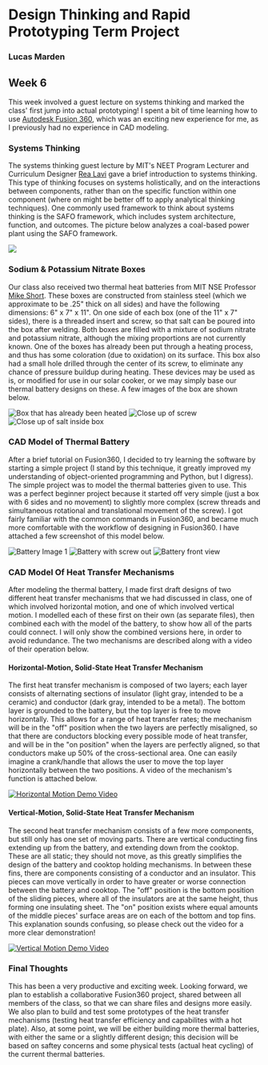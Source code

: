 # Design Thinking and Rapid Prototyping Term Project
### Lucas Marden

## Week 6
This week involved a guest lecture on systems thinking and marked the class' first jump into actual prototyping! I spent a bit of time learning how to use [Autodesk Fusion 360](https://www.autodesk.com/products/fusion-360/overview), which was an exciting new experience for me, as I previously had no experience in CAD modeling.


### Systems Thinking
The systems thinking guest lecture by MIT's NEET Program Lecturer and Curriculum Designer [Rea Lavi](https://neet.mit.edu/community/leadership) gave a brief introduction to systems thinking. This type of thinking focuses on systems holistically, and on the interactions between components, rather than on the specific function within one component (where on might be better off to apply analytical thinking techniques). One commonly used framework to think about systems thinking is the SAFO framework, which includes system architecture, function, and outcomes. The picture below analyzes a coal-based power plant using the SAFO framework.

![](./Week_6/Images/coal_station.png)


### Sodium & Potassium Nitrate Boxes
Our class also received two thermal heat batteries from MIT NSE Professor [Mike Short](https://web.mit.edu/nse/people/faculty/short.html). These boxes are constructed from stainless steel (which we approximate to be .25" thick on all sides) and have the following dimensions: 6" x 7" x 11". On one side of each box (one of the 11" x 7" sides), there is a threaded insert and screw, so that salt can be poured into the box after welding. Both boxes are filled with a mixture of sodium nitrate and potassium nitrate, although the mixing proportions are not currently known. One of the boxes has already been put through a heating process, and thus has some coloration (due to oxidation) on its surface. This box also had a small hole drilled through the center of its screw, to eliminate any chance of pressure buildup during heating. These devices may be used as is, or modified for use in our solar cooker, or we may simply base our thermal battery designs on these. A few images of the box are shown below.


![Box that has already been heated](./Week_6/Images/heated_box.jpg) 
![Close up of screw](./Week_6/Images/box_w_screw.jpg) 
![Close up of salt inside box](./Week_6/Images/box_w_salt.jpg)


### CAD Model of Thermal Battery
After a brief tutorial on Fusion360, I decided to try learning the software by starting a simple project (I stand by this technique, it greatly improved my understanding of object-oriented programming and Python, but I digress). The simple project was to model the thermal batteries given to use. This was a perfect beginner project because it started off very simple (just a box with 6 sides and no movement) to slightly more complex (screw threads and simultaneous rotational and translational movement of the screw). I got fairly familiar with the common commands in Fusion360, and became much more comfortable with the workflow of designing in Fusion360. I have attached a few screenshot of this model below.


![Battery Image 1](./Week_6/Images/battery_1.png)
![Battery with screw out](./Week_6/Images/battery_screw_out.png)
![Battery front view](./Week_6/Images/battery_front_view.png)


### CAD Model Of Heat Transfer Mechanisms
After modeling the thermal battery, I made first draft designs of two different heat transfer mechanisms that we had discussed in class, one of which involved horizontal motion, and one of which involved vertical motion. I modelled each of these first on their own (as separate files), then combined each with the model of the battery, to show how all of the parts could connect. I will only show the combined versions here, in order to avoid redundance. The two mechanisms are described along with a video of their operation below.

#### Horizontal-Motion, Solid-State Heat Transfer Mechanism
The first heat transfer mechanism is composed of two layers; each layer consists of alternating sections of insulator (light gray, intended to be a ceramic) and conductor (dark gray, intended to be a metal). The bottom layer is grounded to the battery, but the top layer is free to move horizontally. This allows for a range of heat transfer rates; the mechanism will be in the "off" position when the two layers are perfectly misaligned, so that there are conductors blocking every possible mode of heat transfer, and will be in the "on position" when the layers are perfectly aligned, so that conductors make up 50% of the cross-sectional area. One can easily imagine a crank/handle that allows the user to move the top layer horizontally between the two positions. A video of the mechanism's function is attached below.


[![Horizontal Motion Demo Video](./Week_6/Images/heat_transfer_horizontal_thumbnail.png)](https://www.youtube.com/watch?v=BQ185xqM5mo "Solid-State Heat Transfer Mechanism with Horizontal Movement")


#### Vertical-Motion, Solid-State Heat Transfer Mechanism
The second heat transfer mechanism consists of a few more components, but still only has one set of moving parts. There are vertical conducting fins extending up from the battery, and extending down from the cooktop. These are all static; they should not move, as this greatly simplifies the design of the battery and cooktop holding mechanisms. In between these fins, there are components consisting of a conductor and an insulator. This pieces can move vertically in order to have greater or worse connection between the battery and cooktop. The "off" position is the bottom position of the sliding pieces, where all of the insulators are at the same height, thus forming one insulating sheet. The "on" position exists where equal amounts of the middle pieces' surface areas are on each of the bottom and top fins. This explanation sounds confusing, so please check out the video for a more clear demonstration! 


 
[![Vertical Motion Demo Video](./Week_6/Images/heat_transfer_vertical_thumbnail.png)](https://youtu.be/AUAEhxpjDCM "Solid-State Heat Transfer Mechanism with Vertical Movement")


### Final Thoughts
This has been a very productive and exciting week. Looking forward, we plan to establish a collaborative Fusion360 project, shared between all members of the class, so that we can share files and designs more easily. We also plan to build and test some prototypes of the heat transfer mechanisms (testing heat transfer efficiency and capabilites with a hot plate). Also, at some point, we will be either building more thermal batteries, with either the same or a slightly different design; this decision will be based on saftey concerns and some physical tests (actual heat cycling) of the current thermal batteries. 
